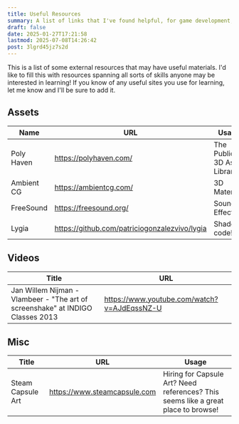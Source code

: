 ```yaml
---
title: Useful Resources
summary: A list of links that I've found helpful, for game development, design, or whatever else that may be interesting.
draft: false
date: 2025-01-27T17:21:58
lastmod: 2025-07-08T14:26:42
post: 3lgrd45jz7s2d
---
```

This is a list of some external resources that may have useful materials. I'd like to fill this with resources spanning all sorts of skills anyone may be interested in learning! If you know of any useful sites you use for learning, let me know and I'll be sure to add it.

## Assets

| Name       | URL                                           | Usage                       |
| ---------- | --------------------------------------------- | --------------------------- |
| Poly Haven | https://polyhaven.com/                        | The Public 3D Asset Library |
| Ambient CG | https://ambientcg.com/                        | 3D Materials                |
| FreeSound  | https://freesound.org/                        | Sound Effects               |
| Lygia      | https://github.com/patriciogonzalezvivo/lygia | Shader code!                |
## Videos

| Title                                                                          | URL                                         |
| ------------------------------------------------------------------------------ | ------------------------------------------- |
| Jan Willem Nijman - Vlambeer - "The art of screenshake" at INDIGO Classes 2013 | https://www.youtube.com/watch?v=AJdEqssNZ-U |
## Misc

| Title             | URL                          | Usage                                                                             |
| ----------------- | ---------------------------- | --------------------------------------------------------------------------------- |
| Steam Capsule Art | https://www.steamcapsule.com | Hiring for Capsule Art? Need references? This seems like a great place to browse! |
